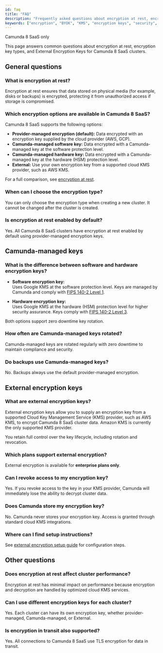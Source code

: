 ```yaml
---
id: faq
title: "FAQ"
description: "Frequently asked questions about encryption at rest, encryption key types, and External Encryption Keys in Camunda 8 SaaS."
keywords: ["encryption", "BYOK", "KMS", "encryption keys", "security", "FAQ"]
---
```


<span class="badge badge--cloud">Camunda 8 SaaS only</span>

This page answers common questions about encryption at rest, encryption key types, and External Encryption Keys for Camunda 8 SaaS clusters.

## General questions

### What is encryption at rest?

Encryption at rest ensures that data stored on physical media (for example, disks or backups) is encrypted, protecting it from unauthorized access if storage is compromised.

### Which encryption options are available in Camunda 8 SaaS?

Camunda 8 SaaS supports the following options:

- **Provider-managed encryption (default):** Data encrypted with an encryption key supplied by the cloud provider (AWS, GCP).
- **Camunda-managed software key:** Data encrypted with a Camunda-managed key at the software protection level.
- **Camunda-managed hardware key:** Data encrypted with a Camunda-managed key at the hardware (HSM) protection level.
- **External:** Use your own encryption key from a supported cloud KMS provider, such as AWS KMS.

For a full comparison, see [encryption at rest](/components/saas/encryption-at-rest.md).

### When can I choose the encryption type?

You can only choose the encryption type when creating a new cluster. It cannot be changed after the cluster is created.

### Is encryption at rest enabled by default?

Yes. All Camunda 8 SaaS clusters have encryption at rest enabled by default using provider-managed encryption keys.

## Camunda-managed keys

### What is the difference between software and hardware encryption keys?

- **Software encryption key:**  
  Uses Google KMS at the software protection level. Keys are managed by Camunda and comply with [FIPS 140-2 Level 1](https://cloud.google.com/docs/security/key-management-deep-dive#fips_140-2_validation).

- **Hardware encryption key:**  
  Uses Google KMS at the hardware (HSM) protection level for higher security assurance. Keys comply with [FIPS 140-2 Level 3](https://cloud.google.com/docs/security/key-management-deep-dive#fips_140-2_validation).

Both options support zero downtime key rotation.

### How often are Camunda-managed keys rotated?

Camunda-managed keys are rotated regularly with zero downtime to maintain compliance and security.

### Do backups use Camunda-managed keys?

No. Backups always use the default provider-managed encryption.

## External encryption keys

### What are external encryption keys?

External encryption keys allow you to supply an encryption key from a supported Cloud Key Management Service (KMS) provider, such as AWS KMS, to encrypt Camunda 8 SaaS cluster data. Amazon KMS is currently the only supported KMS provider.

You retain full control over the key lifecycle, including rotation and revocation.

### Which plans support external encryption?

External encryption is available for **enterprise plans only**.

### Can I revoke access to my encryption key?

Yes. If you revoke access to the key in your KMS provider, Camunda will immediately lose the ability to decrypt cluster data.

### Does Camunda store my encryption key?

No. Camunda never stores your encryption key. Access is granted through standard cloud KMS integrations.

### Where can I find setup instructions?

See [external encryption setup guide](/components/saas/byok/aws-kms-setup.md) for configuration steps.

## Other questions

### Does encryption at rest affect cluster performance?

Encryption at rest has minimal impact on performance because encryption and decryption are handled by optimized cloud KMS services.

### Can I use different encryption keys for each cluster?

Yes. Each cluster can have its own encryption key, whether provider-managed, Camunda-managed, or External.

### Is encryption in transit also supported?

Yes. All connections to Camunda 8 SaaS use TLS encryption for data in transit.
